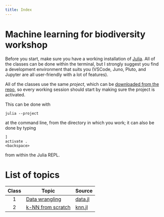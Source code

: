 ```yaml
---
title: Index
---
```


# Machine learning for biodiversity workshop

Before you start, make sure you have a working installation of
[Julia](http://julialang.org). All of the classes can be done within the
terminal, but I strongly suggest you find a development environment that
suits you (VSCode, Juno, Pluto, and Jupyter are all user-friendly with a
lot of features).

All of the classes use the same *project*, which can be [downloaded from the
repo](https://raw.githubusercontent.com/tpoisot/BiodivML/main/Project.toml),
so every working session should start by making sure the project is activated.

This can be done with

~~~
julia --project
~~~

at the command line, from the directory in which you work; it can also be
done by typing

~~~
]
activate .
<backspace>
~~~

from within the Julia REPL.

# List of topics

| Class | Topic                       | Source                        |
|:-----:|-----------------------------|-------------------------------|
|   1   | [Data wrangling][wrangling] | [data.jl](scripts/00_data.jl) |
|   2   | [k-NN from scratch][knn]    | [knn.jl](scripts/01_knn.jl)   |

[wrangling]: data.html
[knn]: knn.html
